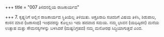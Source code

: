 +++
title = "007 ತಿಳಿದನಲ್ಲಿಯ ರಾಜಕಾರ್ಯದ"

+++
7. ಕೃಷ್ಣನಿಗೆ ಅಲ್ಲಿನ ರಾಜಕಾರ್ಯದ ಸ್ಥಿತಿಯೆಲ್ಲ ತಿಳಿಯಿತು. ಅಕ್ರೂರಾದಿ ಸಚಿವರಿಗೆ ವಿಷಯ ತಿಳಿಸಿ, ಶಿಶುಪಾಲ, ಕಂಸನ ಮಾವ (ಜರಾಸಂಧ) ಇಂಥವರನ್ನು ಕೊಲ್ಲಲು ಇದು ಹದವಾದ ಸಮಯ. ನಮ್ಮ ಭಾವನ (ಯಧಿಷ್ಠಿರನ) ಮನೆಯ ಉತ್ಸಾಹ ಮತ್ತು ಸೌಮನಸ್ಯಗಳನ್ನು ಬಳಸಿದರೆ (ದುಷ್ಟನಿಗ್ರಹದ) ನಮ್ಮ ಮನೋರಥ ಸಿದ್ಧಿಯಾಗುತ್ತದೆ ಎಂದ.